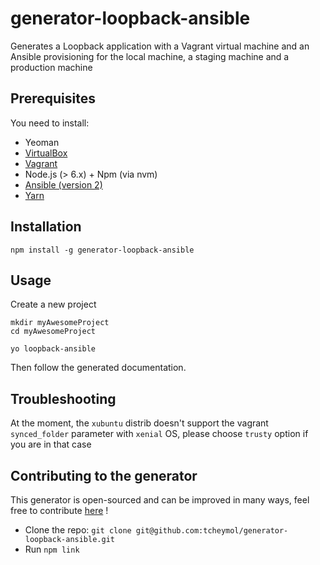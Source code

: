 # generator-loopback-ansible
Generates a Loopback application with a Vagrant virtual machine and an Ansible provisioning for the local machine, a staging machine and a production machine

## Prerequisites

You need to install:

+ Yeoman
+ [VirtualBox](https://www.virtualbox.org/wiki/Downloads)
+ [Vagrant](https://www.vagrantup.com/downloads.html)
+ Node.js (> 6.x) + Npm (via nvm)
+ [Ansible (version 2)](http://docs.ansible.com/ansible/intro_installation.html)
+ [Yarn](https://yarnpkg.com/lang/en/docs/install/)

## Installation

```
npm install -g generator-loopback-ansible
```

## Usage

Create a new project
```
mkdir myAwesomeProject
cd myAwesomeProject
```

```
yo loopback-ansible
```

Then follow the generated documentation.

## Troubleshooting

At the moment, the `xubuntu` distrib doesn't support the vagrant `synced_folder` parameter with `xenial` OS, please choose `trusty` option if you are in that case

## Contributing to the generator

This generator is open-sourced and can be improved in many ways, feel free to contribute [here](https://github.com/tcheymol/generator-loopback-ansible) !

- Clone the repo: `git clone git@github.com:tcheymol/generator-loopback-ansible.git`
- Run `npm link`
